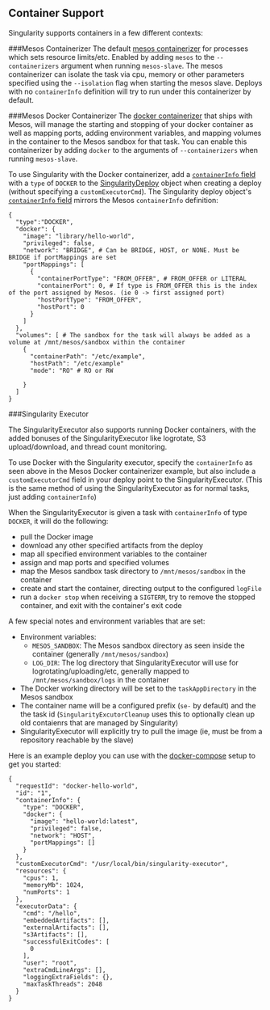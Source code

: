 ## Container Support

Singularity supports containers in a few different contexts:

###Mesos Containerizer
The default [mesos containerizer](http://mesos.apache.org/documentation/latest/mesos-containerizer/) for processes which sets resource limits/etc. Enabled by adding `mesos` to the `--containerizers` argument when running `mesos-slave`. The mesos containerizer can isolate the task via cpu, memory or other parameters specified using the `--isolation` flag when starting the mesos slave. Deploys with no `containerInfo` definition will try to run under this containerizer by default.

###Mesos Docker Containerizer
The [docker containerizer](https://mesos.apache.org/documentation/latest/docker-containerizer/) that ships with Mesos, will manage the starting and stopping of your docker container as well as mapping ports, adding environment variables, and mapping volumes in the container to the Mesos sandbox for that task. You can enable this containerizer by adding `docker` to the arguments of `--containerizers` when running `mesos-slave`.

To use Singularity with the Docker containerizer, add a [`containerInfo` field](apidocs/models.md#model-SingularityContainerInfo) with a `type` of `DOCKER` to the [SingularityDeploy](apidocs/models.md#model-SingularityDeploy) object when creating a deploy (without specifying a `customExecutorCmd`). The Singularity deploy object's [`containerInfo` field](apidocs/models.md#model-SingularityContainerInfo) mirrors the Mesos `containerInfo` definition:

```
{
  "type":"DOCKER",
  "docker": {
    "image": "library/hello-world",
    "privileged": false,
    "network": "BRIDGE", # Can be BRIDGE, HOST, or NONE. Must be BRIDGE if portMappings are set
    "portMappings": [
      {
        "containerPortType": "FROM_OFFER", # FROM_OFFER or LITERAL
        "containerPort": 0, # If type is FROM_OFFER this is the index of the port assigned by Mesos. (ie 0 -> first assigned port)
        "hostPortType": "FROM_OFFER",
        "hostPort": 0
      }
    ]
  },
  "volumes": [ # The sandbox for the task will always be added as a volume at /mnt/mesos/sandbox within the container
    {
      "containerPath": "/etc/example",
      "hostPath": "/etc/example"
      "mode": "RO" # RO or RW

    }
  ]
}
```

###Singularity Executor

The SingularityExecutor also supports running Docker containers, with the added bonuses of the SingularityExecutor like logrotate, S3 upload/download, and thread count monitoring.

To use Docker with the Singularity executor, specify the `containerInfo` as seen above in the Mesos Docker containerizer example, but also include a `customExecutorCmd` field in your deploy point to the SingularityExecutor. (This is the same method of using the SingularityExecutor as for normal tasks, just adding `containerInfo`)

When the SingularityExecutor is given a task with `containerInfo` of type `DOCKER`, it will do the following:
- pull the Docker image
- download any other specified artifacts from the deploy
- map all specified environment variables to the container
- assign and map ports and specified volumes
- map the Mesos sandbox task directory to `/mnt/mesos/sandbox` in the container
- create and start the container, directing output to the configured `logFile`
- run a `docker stop` when receiving a `SIGTERM`, try to remove the stopped container, and exit with the container's exit code

A few special notes and environment variables that are set:
- Environment variables:
  - `MESOS_SANDBOX`: The Mesos sandbox directory as seen inside the container (generally `/mnt/mesos/sandbox`)
  - `LOG_DIR`: The log directory that SingularityExecutor will use for logrotating/uploading/etc, generally mapped to `/mnt/mesos/sandbox/logs` in the container
- The Docker working directory will be set to the `taskAppDirectory` in the Mesos sandbox
- The container name will be a configured prefix (`se-` by default) and the the task id (`SingularityExcutorCleanup` uses this to optionally clean up old contaienrs that are managed by Singularity)
- SingularityExecutor will explicitly try to pull the image (ie, must be from a repository reachable by the slave)

Here is an example deploy you can use with the [docker-compose](../development/developing-with-docker.md) setup to get you started:

```
{
  "requestId": "docker-hello-world",
  "id": "1",
  "containerInfo": {
    "type": "DOCKER",
    "docker": {
      "image": "hello-world:latest",
      "privileged": false,
      "network": "HOST",
      "portMappings": []
    }
  },
  "customExecutorCmd": "/usr/local/bin/singularity-executor",
  "resources": {
    "cpus": 1,
    "memoryMb": 1024,
    "numPorts": 1
  },
  "executorData": {
    "cmd": "/hello",
    "embeddedArtifacts": [],
    "externalArtifacts": [],
    "s3Artifacts": [],
    "successfulExitCodes": [
      0
    ],
    "user": "root",
    "extraCmdLineArgs": [],
    "loggingExtraFields": {},
    "maxTaskThreads": 2048
  }
}
```
